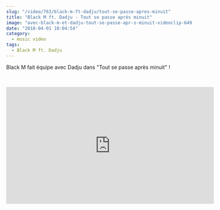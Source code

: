 ```yaml
--- 
slug: "/video/763/black-m-ft-dadju/tout-se-passe-apres-minuit"
title: "Black M ft. Dadju - Tout se passe après minuit"
image: "avec-black-m-et-dadju-tout-se-passe-apr-s-minuit-videoclip-649.jpg"
date: "2018-04-01 10:04:54"
category:
  - music video
tags:
  - Black M ft. Dadju
---
```

<p>Black M fait équipe avec Dadju dans "Tout se passe après minuit" !</p><br/><p><iframe width="560" height="315" src="https://www.youtube.com/embed/W1CSWdLi0-A" frameborder="0" allow="autoplay; encrypted-media" allowfullscreen></iframe></p>
